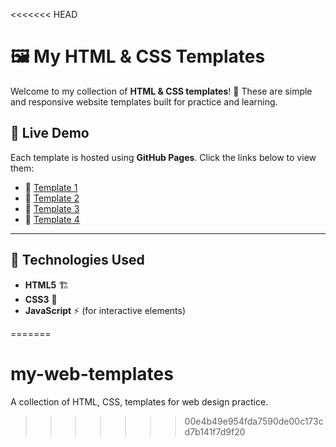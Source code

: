 <<<<<<< HEAD
# 🖼️ My HTML & CSS Templates

Welcome to my collection of **HTML & CSS templates**! 🎨 These are simple and responsive website templates built for practice and learning.


## 🚀 Live Demo

Each template is hosted using **GitHub Pages**. Click the links below to view them:

- 🌟 [Template 1](https://your-github-username.github.io/my-templates/template-1/)
- 🎨 [Template 2](https://your-github-username.github.io/my-templates/template-2/)
- 💼 [Template 3](https://your-github-username.github.io/my-templates/template-3/)
- 🏡 [Template 4](https://your-github-username.github.io/my-templates/template-4/)


---

## 🔧 Technologies Used  
- **HTML5** 🏗️  
- **CSS3** 🎨  
- **JavaScript** ⚡ (for interactive elements)  


=======
# my-web-templates
A collection of HTML, CSS,  templates for web design practice.
>>>>>>> 00e4b49e954fda7590de00c173cd7b141f7d9f20
